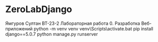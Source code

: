 # ZeroLabDjango
Ямгуров Султан ВТ-23-2 Лабораторная работа 0. Разработка Веб-приложений
python -m venv venv
venv\Scripts\activate.bat
pip install django==5.0.7
python manage.py runserver
